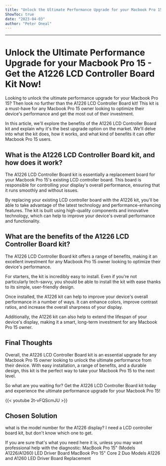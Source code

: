 ```yaml
---
title: "Unlock the Ultimate Performance Upgrade for your Macbook Pro 15 - Get the A1226 LCD Controller Board Kit Now!"
ShowToc: true 
date: "2023-04-03"
author: "Peter Oneal"
---
```

*****
# Unlock the Ultimate Performance Upgrade for your Macbook Pro 15 - Get the A1226 LCD Controller Board Kit Now!

Looking to unlock the ultimate performance upgrade for your Macbook Pro 15? Then look no further than the A1226 LCD Controller Board kit! This kit is a must-have for any Macbook Pro 15 owner looking to optimize their device's performance and get the most out of their investment.

In this article, we'll explore the benefits of the A1226 LCD Controller Board kit and explain why it's the best upgrade option on the market. We'll delve into what the kit does, how it works, and what kind of benefits it can offer Macbook Pro 15 users.

## What is the A1226 LCD Controller Board kit, and how does it work?

The A1226 LCD Controller Board kit is essentially a replacement board for your Macbook Pro 15's existing LCD controller board. This board is responsible for controlling your display's overall performance, ensuring that it runs smoothly and without issues.

By replacing your existing LCD controller board with the A1226 kit, you'll be able to take advantage of the latest technology and performance-enhancing features. The kit is built using high-quality components and innovative technology, which can help to improve your device's overall performance and functionality.

## What are the benefits of the A1226 LCD Controller Board kit?

The A1226 LCD Controller Board kit offers a range of benefits, making it an excellent investment for any Macbook Pro 15 owner looking to optimize their device's performance.

For starters, the kit is incredibly easy to install. Even if you're not particularly tech-savvy, you should be able to install the kit with ease thanks to its simple, user-friendly design.

Once installed, the A1226 kit can help to improve your device's overall performance in a number of ways. It can enhance colors, improve contrast ratios, and increase the overall sharpness of your display.

Additionally, the A1226 kit can also help to extend the lifespan of your device's display, making it a smart, long-term investment for any Macbook Pro 15 owner.

## Final Thoughts

Overall, the A1226 LCD Controller Board kit is an essential upgrade for any Macbook Pro 15 owner looking to unlock the ultimate performance from their device. With easy installation, a range of benefits, and a durable design, this kit is the perfect way to take your Macbook Pro 15 to the next level.

So what are you waiting for? Get the A1226 LCD Controller Board kit today and experience the ultimate performance upgrade for your Macbook Pro 15!

{{< youtube 2t-vFQScmJU >}} 



## Chosen Solution
 what is the model number for the A1226 display?  I need a LCD controller board kit, but don't know which one to get.

 If you are sure that's what you need here it is, unless you may want professional help with the diagnostic:
MacBook Pro 15" (Models A1226/A1260) LED Driver Board
MacBook Pro 15" Core 2 Duo Models A1226 and A1260 LED Driver Board Replacement




